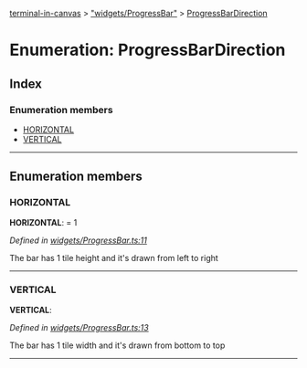 [terminal-in-canvas](../README.md) > ["widgets/ProgressBar"](../modules/_widgets_progressbar_.md) > [ProgressBarDirection](../enums/_widgets_progressbar_.progressbardirection.md)

# Enumeration: ProgressBarDirection

## Index

### Enumeration members

* [HORIZONTAL](_widgets_progressbar_.progressbardirection.md#horizontal)
* [VERTICAL](_widgets_progressbar_.progressbardirection.md#vertical)

---

## Enumeration members

<a id="horizontal"></a>

###  HORIZONTAL

**HORIZONTAL**:  = 1

*Defined in [widgets/ProgressBar.ts:11](https://github.com/danikaze/terminal-in-canvas/blob/a5ea4f7/src/widgets/ProgressBar.ts#L11)*

The bar has 1 tile height and it's drawn from left to right

___
<a id="vertical"></a>

###  VERTICAL

**VERTICAL**: 

*Defined in [widgets/ProgressBar.ts:13](https://github.com/danikaze/terminal-in-canvas/blob/a5ea4f7/src/widgets/ProgressBar.ts#L13)*

The bar has 1 tile width and it's drawn from bottom to top

___

